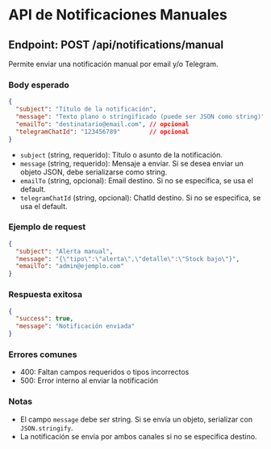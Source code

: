 # API de Notificaciones Manuales

## Endpoint: POST /api/notifications/manual

Permite enviar una notificación manual por email y/o Telegram.

### Body esperado
```json
{
  "subject": "Título de la notificación",
  "message": "Texto plano o stringificado (puede ser JSON como string)",
  "emailTo": "destinatario@email.com", // opcional
  "telegramChatId": "123456789"        // opcional
}
```
- `subject` (string, requerido): Título o asunto de la notificación.
- `message` (string, requerido): Mensaje a enviar. Si se desea enviar un objeto JSON, debe serializarse como string.
- `emailTo` (string, opcional): Email destino. Si no se especifica, se usa el default.
- `telegramChatId` (string, opcional): ChatId destino. Si no se especifica, se usa el default.

### Ejemplo de request
```json
{
  "subject": "Alerta manual",
  "message": "{\"tipo\":\"alerta\",\"detalle\":\"Stock bajo\"}",
  "emailTo": "admin@ejemplo.com"
}
```

### Respuesta exitosa
```json
{
  "success": true,
  "message": "Notificación enviada"
}
```

### Errores comunes
- 400: Faltan campos requeridos o tipos incorrectos
- 500: Error interno al enviar la notificación

### Notas
- El campo `message` debe ser string. Si se envía un objeto, serializar con `JSON.stringify`.
- La notificación se envía por ambos canales si no se especifica destino.
